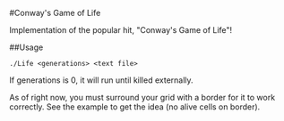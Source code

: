 #Conway's Game of Life

Implementation of the popular hit, "Conway's Game of Life"!


##Usage
```
./Life <generations> <text file>
``` 
If generations is 0, it will run until killed externally.  
 
As of right now, you must surround your grid with a border for it to work correctly. See the example to get the idea (no alive cells on border).
